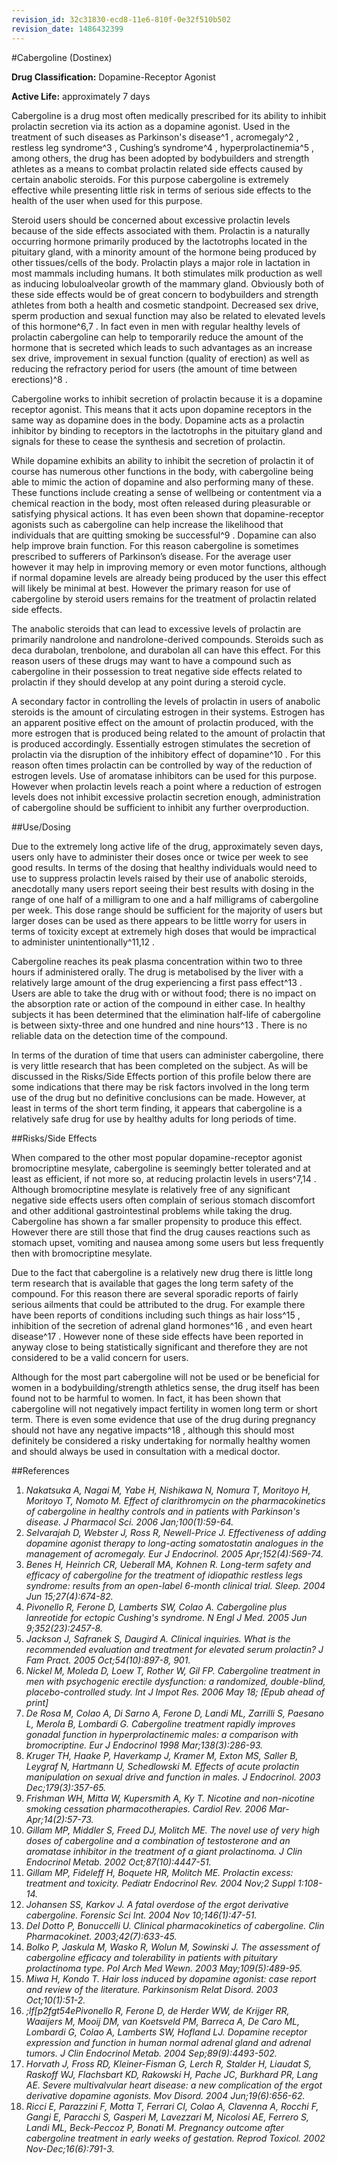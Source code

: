 ```yaml
---
revision_id: 32c31830-ecd8-11e6-810f-0e32f510b502
revision_date: 1486432399
---
```


#Cabergoline (Dostinex)
 
**Drug Classification:** Dopamine-Receptor Agonist

**Active Life:** approximately 7 days

Cabergoline is a drug most often medically prescribed for its ability to inhibit prolactin secretion via its action as a dopamine agonist. Used in the treatment of such diseases as Parkinson's disease^1 , acromegaly^2 , restless leg syndrome^3 , Cushing’s syndrome^4 , hyperprolactinemia^5 , among others, the drug has been adopted by bodybuilders and strength athletes as a means to combat prolactin related side effects caused by certain anabolic steroids. For this purpose cabergoline is extremely effective while presenting little risk in terms of serious side effects to the health of the user when used for this purpose.

Steroid users should be concerned about excessive prolactin levels because of the side effects associated with them. Prolactin is a naturally occurring hormone primarily produced by the lactotrophs located in the pituitary gland, with a minority amount of the hormone being produced by other tissues/cells of the body. Prolactin plays a major role in lactation in most mammals including humans. It both stimulates milk production as well as inducing lobuloalveolar growth of the mammary gland. Obviously both of these side effects would be of great concern to bodybuilders and strength athletes from both a health and cosmetic standpoint. Decreased sex drive, sperm production and sexual function may also be related to elevated levels of this hormone^6,7 . In fact even in men with regular healthy levels of prolactin cabergoline can help to temporarily reduce the amount of the hormone that is secreted which leads to such advantages as an increase sex drive, improvement in sexual function (quality of erection) as well as reducing the refractory period for users (the amount of time between erections)^8 .

Cabergoline works to inhibit secretion of prolactin because it is a dopamine receptor agonist. This means that it acts upon dopamine receptors in the same way as dopamine does in the body. Dopamine acts as a prolactin inhibitor by binding to receptors in the lactotrophs in the pituitary gland and signals for these to cease the synthesis and secretion of prolactin. 

While dopamine exhibits an ability to inhibit the secretion of prolactin it of course has numerous other functions in the body, with cabergoline being able to mimic the action of dopamine and also performing many of these. These functions include creating a sense of wellbeing or contentment via a chemical reaction in the body, most often released during pleasurable or satisfying physical actions. It has even been shown that dopamine-receptor agonists such as cabergoline can help increase the likelihood that individuals that are quitting smoking be successful^9 . Dopamine can also help improve brain function. For this reason cabergoline is sometimes prescribed to sufferers of Parkinson’s disease. For the average user however it may help in improving memory or even motor functions, although if normal dopamine levels are already being produced by the user this effect will likely be minimal at best. However the primary reason for use of cabergoline by steroid users remains for the treatment of prolactin related side effects.

The anabolic steroids that can lead to excessive levels of prolactin are primarily nandrolone and nandrolone-derived compounds. Steroids such as deca durabolan, trenbolone, and durabolan all can have this effect. For this reason users of these drugs may want to have a compound such as cabergoline in their possession to treat negative side effects related to prolactin if they should develop at any point during a steroid cycle.

A secondary factor in controlling the levels of prolactin in users of anabolic steroids is the amount of circulating estrogen in their systems. Estrogen has an apparent positive effect on the amount of prolactin produced, with the more estrogen that is produced being related to the amount of prolactin that is produced accordingly. Essentially estrogen stimulates the secretion of prolactin via the disruption of the inhibitory effect of dopamine^10 . For this reason often times prolactin can be controlled by way of the reduction of estrogen levels. Use of aromatase inhibitors can be used for this purpose. However when prolactin levels reach a point where a reduction of estrogen levels does not inhibit excessive prolactin secretion enough, administration of cabergoline should be sufficient to inhibit any further overproduction.

##Use/Dosing

Due to the extremely long active life of the drug, approximately seven days, users only have to administer their doses once or twice per week to see good results. In terms of the dosing that healthy individuals would need to use to suppress prolactin levels raised by their use of anabolic steroids, anecdotally many users report seeing their best results with dosing in the range of one half of a milligram to one and a half milligrams of cabergoline per week. This dose range should be sufficient for the majority of users but larger doses can be used as there appears to be little worry for users in terms of toxicity except at extremely high doses that would be impractical to administer unintentionally^11,12 .

Cabergoline reaches its peak plasma concentration within two to three hours if administered orally. The drug is metabolised by the liver with a relatively large amount of the drug experiencing a first pass effect^13 . Users are able to take the drug with or without food; there is no impact on the absorption rate or action of the compound in either case. In healthy subjects it has been determined that the elimination half-life of cabergoline is between sixty-three and one hundred and nine hours^13 . There is no reliable data on the detection time of the compound. 

In terms of the duration of time that users can administer cabergoline, there is very little research that has been completed on the subject. As will be discussed in the Risks/Side Effects portion of this profile below there are some indications that there may be risk factors involved in the long term use of the drug but no definitive conclusions can be made. However, at least in terms of the short term finding, it appears that cabergoline is a relatively safe drug for use by healthy adults for long periods of time. 

##Risks/Side Effects

When compared to the other most popular dopamine-receptor agonist bromocriptine mesylate, cabergoline is seemingly better tolerated and at least as efficient, if not more so, at reducing prolactin levels in users^7,14 . Although bromocriptine mesylate is relatively free of any significant negative side effects users often complain of serious stomach discomfort and other additional gastrointestinal problems while taking the drug. Cabergoline has shown a far smaller propensity to produce this effect. However there are still those that find the drug causes reactions such as stomach upset, vomiting and nausea among some users but less frequently then with bromocriptine mesylate.

Due to the fact that cabergoline is a relatively new drug there is little long term research that is available that gages the long term safety of the compound. For this reason there are several sporadic reports of fairly serious ailments that could be attributed to the drug. For example there have been reports of conditions including such things as hair loss^15 , inhibition of the secretion of adrenal gland hormones^16 , and even heart disease^17 . However none of these side effects have been reported in anyway close to being statistically significant and therefore they are not considered to be a valid concern for users. 

Although for the most part cabergoline will not be used or be beneficial for women in a bodybuilding/strength athletics sense, the drug itself has been found not to be harmful to women. In fact, it has been shown that cabergoline will not negatively impact fertility in women long term or short term. There is even some evidence that use of the drug during pregnancy should not have any negative impacts^18 , although this should most definitely be considered a risky undertaking for normally healthy women and should always be used in consultation with a medical doctor.

##References

1. *Nakatsuka A, Nagai M, Yabe H, Nishikawa N, Nomura T, Moritoyo H, Moritoyo T, Nomoto M. Effect of clarithromycin on the pharmacokinetics of cabergoline in healthy controls and in patients with Parkinson's disease. J Pharmacol Sci. 2006 Jan;100(1):59-64.*
2. *Selvarajah D, Webster J, Ross R, Newell-Price J. Effectiveness of adding dopamine agonist therapy to long-acting somatostatin analogues in the management of acromegaly. Eur J Endocrinol. 2005 Apr;152(4):569-74.*
3. *Benes H, Heinrich CR, Ueberall MA, Kohnen R. Long-term safety and efficacy of cabergoline for the treatment of idiopathic restless legs syndrome: results from an open-label 6-month clinical trial. Sleep. 2004 Jun 15;27(4):674-82.*
4. *Pivonello R, Ferone D, Lamberts SW, Colao A. Cabergoline plus lanreotide for ectopic Cushing's syndrome. N Engl J Med. 2005 Jun 9;352(23):2457-8.*
5. *Jackson J, Safranek S, Daugird A. Clinical inquiries. What is the recommended evaluation and treatment for elevated serum prolactin? J Fam Pract. 2005 Oct;54(10):897-8, 901.*
6. *Nickel M, Moleda D, Loew T, Rother W, Gil FP. Cabergoline treatment in men with psychogenic erectile dysfunction: a randomized, double-blind, placebo-controlled study. Int J Impot Res. 2006 May 18; [Epub ahead of print]*
7. *De Rosa M, Colao A, Di Sarno A, Ferone D, Landi ML, Zarrilli S, Paesano L, Merola B, Lombardi G. Cabergoline treatment rapidly improves gonadal function in hyperprolactinemic males: a comparison with bromocriptine. Eur J Endocrinol 1998 Mar;138(3):286-93.*
8. *Kruger TH, Haake P, Haverkamp J, Kramer M, Exton MS, Saller B, Leygraf N, Hartmann U, Schedlowski M. Effects of acute prolactin manipulation on sexual drive and function in males. J Endocrinol. 2003 Dec;179(3):357-65.*
9. *Frishman WH, Mitta W, Kupersmith A, Ky T. Nicotine and non-nicotine smoking cessation pharmacotherapies. Cardiol Rev. 2006 Mar-Apr;14(2):57-73.*
10. *Gillam MP, Middler S, Freed DJ, Molitch ME. The novel use of very high doses of cabergoline and a combination of testosterone and an aromatase inhibitor in the treatment of a giant prolactinoma. J Clin Endocrinol Metab. 2002 Oct;87(10):4447-51.*
11. *Gillam MP, Fideleff H, Boquete HR, Molitch ME. Prolactin excess: treatment and toxicity. Pediatr Endocrinol Rev. 2004 Nov;2 Suppl 1:108-14.*
12. *Johansen SS, Karkov J. A fatal overdose of the ergot derivative cabergoline. Forensic Sci Int. 2004 Nov 10;146(1):47-51.*
13. *Del Dotto P, Bonuccelli U. Clinical pharmacokinetics of cabergoline. Clin Pharmacokinet. 2003;42(7):633-45.*
14. *Bolko P, Jaskula M, Wasko R, Wolun M, Sowinski J. The assessment of cabergoline efficacy and tolerability in patients with pituitary prolactinoma type. Pol Arch Med Wewn. 2003 May;109(5):489-95.*
15. *Miwa H, Kondo T. Hair loss induced by dopamine agonist: case report and review of the literature. Parkinsonism Relat Disord. 2003 Oct;10(1):51-2.*
16. *;lf[p2fgt54ePivonello R, Ferone D, de Herder WW, de Krijger RR, Waaijers M, Mooij DM, van Koetsveld PM, Barreca A, De Caro ML, Lombardi G, Colao A, Lamberts SW, Hofland LJ. Dopamine receptor expression and function in human normal adrenal gland and adrenal tumors. J Clin Endocrinol Metab. 2004 Sep;89(9):4493-502.*
17. *Horvath J, Fross RD, Kleiner-Fisman G, Lerch R, Stalder H, Liaudat S, Raskoff WJ, Flachsbart KD, Rakowski H, Pache JC, Burkhard PR, Lang AE. Severe multivalvular heart disease: a new complication of the ergot derivative dopamine agonists. Mov Disord. 2004 Jun;19(6):656-62.*
18. *Ricci E, Parazzini F, Motta T, Ferrari CI, Colao A, Clavenna A, Rocchi F, Gangi E, Paracchi S, Gasperi M, Lavezzari M, Nicolosi AE, Ferrero S, Landi ML, Beck-Peccoz P, Bonati M. Pregnancy outcome after cabergoline treatment in early weeks of gestation. Reprod Toxicol. 2002 Nov-Dec;16(6):791-3.*